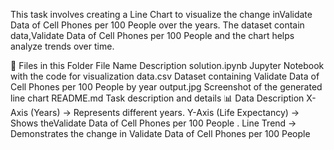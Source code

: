 This task involves creating a Line Chart to visualize the change inValidate Data of Cell Phones per 100 People over the years. The dataset contain data,Validate Data of Cell Phones per 100 People and the chart helps analyze trends over time.

📂 Files in this Folder
File Name	Description
solution.ipynb	Jupyter Notebook with the code for visualization
data.csv	Dataset containing Validate Data of Cell Phones per 100 People by year
output.jpg	Screenshot of the generated line chart
README.md	Task description and details
📊 Data Description
X-Axis (Years) → Represents different years.
Y-Axis (Life Expectancy) → Shows theValidate Data of Cell Phones per 100 People .
Line Trend → Demonstrates the change in Validate Data of Cell Phones per 100 People
